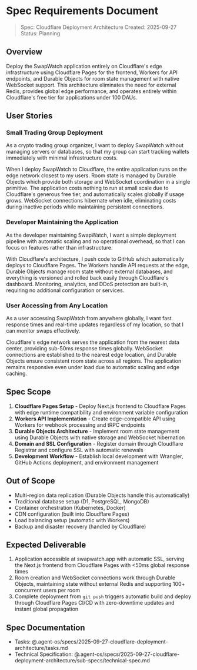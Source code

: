# Spec Requirements Document

> Spec: Cloudflare Deployment Architecture
> Created: 2025-09-27
> Status: Planning

## Overview

Deploy the SwapWatch application entirely on Cloudflare's edge infrastructure using Cloudflare Pages for the frontend, Workers for API endpoints, and Durable Objects for room state management with native WebSocket support. This architecture eliminates the need for external Redis, provides global edge performance, and operates entirely within Cloudflare's free tier for applications under 100 DAUs.

## User Stories

### Small Trading Group Deployment

As a crypto trading group organizer, I want to deploy SwapWatch without managing servers or databases, so that my group can start tracking wallets immediately with minimal infrastructure costs.

When I deploy SwapWatch to Cloudflare, the entire application runs on the edge network closest to my users. Room state is managed by Durable Objects which provide both storage and WebSocket coordination in a single primitive. The application costs nothing to run at small scale due to Cloudflare's generous free tier, and automatically scales globally if usage grows. WebSocket connections hibernate when idle, eliminating costs during inactive periods while maintaining persistent connections.

### Developer Maintaining the Application

As the developer maintaining SwapWatch, I want a simple deployment pipeline with automatic scaling and no operational overhead, so that I can focus on features rather than infrastructure.

With Cloudflare's architecture, I push code to GitHub which automatically deploys to Cloudflare Pages. The Workers handle API requests at the edge, Durable Objects manage room state without external databases, and everything is versioned and rolled back easily through Cloudflare's dashboard. Monitoring, analytics, and DDoS protection are built-in, requiring no additional configuration or services.

### User Accessing from Any Location

As a user accessing SwapWatch from anywhere globally, I want fast response times and real-time updates regardless of my location, so that I can monitor swaps effectively.

Cloudflare's edge network serves the application from the nearest data center, providing sub-50ms response times globally. WebSocket connections are established to the nearest edge location, and Durable Objects ensure consistent room state across all regions. The application remains responsive even under load due to automatic scaling and edge caching.

## Spec Scope

1. **Cloudflare Pages Setup** - Deploy Next.js frontend to Cloudflare Pages with edge runtime compatibility and environment variable configuration
2. **Workers API Implementation** - Create edge-compatible API using Workers for webhook processing and tRPC endpoints
3. **Durable Objects Architecture** - Implement room state management using Durable Objects with native storage and WebSocket hibernation
4. **Domain and SSL Configuration** - Register domain through Cloudflare Registrar and configure SSL with automatic renewals
5. **Development Workflow** - Establish local development with Wrangler, GitHub Actions deployment, and environment management

## Out of Scope

- Multi-region data replication (Durable Objects handle this automatically)
- Traditional database setup (D1, PostgreSQL, MongoDB)
- Container orchestration (Kubernetes, Docker)
- CDN configuration (built into Cloudflare Pages)
- Load balancing setup (automatic with Workers)
- Backup and disaster recovery (handled by Cloudflare)

## Expected Deliverable

1. Application accessible at swapwatch.app with automatic SSL, serving the Next.js frontend from Cloudflare Pages with <50ms global response times
2. Room creation and WebSocket connections work through Durable Objects, maintaining state without external Redis and supporting 100+ concurrent users per room
3. Complete deployment from `git push` triggers automatic build and deploy through Cloudflare Pages CI/CD with zero-downtime updates and instant global propagation

## Spec Documentation

- Tasks: @.agent-os/specs/2025-09-27-cloudflare-deployment-architecture/tasks.md
- Technical Specification: @.agent-os/specs/2025-09-27-cloudflare-deployment-architecture/sub-specs/technical-spec.md